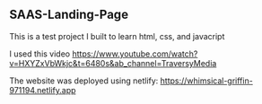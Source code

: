 ## SAAS-Landing-Page
This is a test project I built to learn html, css, and javacript

I used this video
https://www.youtube.com/watch?v=HXYZxVbWkjc&t=6480s&ab_channel=TraversyMedia

The website was deployed using netlify:
https://whimsical-griffin-971194.netlify.app
